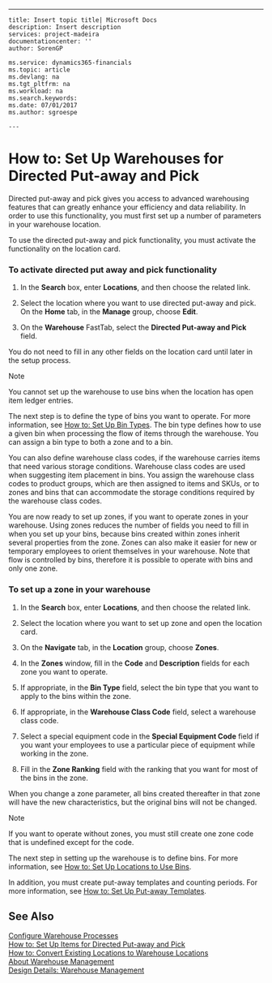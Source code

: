 ---
    title: Insert topic title| Microsoft Docs
    description: Insert description
    services: project-madeira
    documentationcenter: ''
    author: SorenGP

    ms.service: dynamics365-financials
    ms.topic: article
    ms.devlang: na
    ms.tgt_pltfrm: na
    ms.workload: na
    ms.search.keywords:
    ms.date: 07/01/2017
    ms.author: sgroespe

    ---
# How to: Set Up Warehouses for Directed Put-away and Pick
Directed put-away and pick gives you access to advanced warehousing features that can greatly enhance your efficiency and data reliability. In order to use this functionality, you must first set up a number of parameters in your warehouse location.  
  
 To use the directed put-away and pick functionality, you must activate the functionality on the location card.  
  
### To activate directed put away and pick functionality  
  
1.  In the **Search** box, enter **Locations**, and then choose the related link.  
  
2.  Select the location where you want to use directed put-away and pick. On the **Home** tab, in the **Manage** group, choose **Edit**.  
  
3.  On the **Warehouse** FastTab, select the **Directed Put-away and Pick** field.  
  
 You do not need to fill in any other fields on the location card until later in the setup process.  
  
> [!NOTE]  
>  You cannot set up the warehouse to use bins when the location has open item ledger entries.  
  
 The next step is to define the type of bins you want to operate. For more information, see [How to: Set Up Bin Types](../FullExperience/how-to-set-up-bin-types.md). The bin type defines how to use a given bin when processing the flow of items through the warehouse. You can assign a bin type to both a zone and to a bin.  
  
 You can also define warehouse class codes, if the warehouse carries items that need various storage conditions. Warehouse class codes are used when suggesting item placement in bins. You assign the warehouse class codes to product groups, which are then assigned to items and SKUs, or to zones and bins that can accommodate the storage conditions required by the warehouse class codes.  
  
 You are now ready to set up zones, if you want to operate zones in your warehouse. Using zones reduces the number of fields you need to fill in when you set up your bins, because bins created within zones inherit several properties from the zone. Zones can also make it easier for new or temporary employees to orient themselves in your warehouse. Note that flow is controlled by bins, therefore it is possible to operate with bins and only one zone.  
  
### To set up a zone in your warehouse  
  
1.  In the **Search** box, enter **Locations**, and then choose the related link.  
  
2.  Select the location where you want to set up zone and open the location card.  
  
3.  On the **Navigate** tab, in the **Location** group, choose **Zones**.  
  
4.  In the **Zones** window, fill in the **Code** and **Description** fields for each zone you want to operate.  
  
5.  If appropriate, in the **Bin Type** field, select the bin type that you want to apply to the bins within the zone.  
  
6.  If appropriate, in the **Warehouse Class Code** field, select a warehouse class code.  
  
7.  Select a special equipment code in the **Special Equipment Code** field if you want your employees to use a particular piece of equipment while working in the zone.  
  
8.  Fill in the **Zone Ranking** field with the ranking that you want for most of the bins in the zone.  
  
 When you change a zone parameter, all bins created thereafter in that zone will have the new characteristics, but the original bins will not be changed.  
  
> [!NOTE]  
>  If you want to operate without zones, you must still create one zone code that is undefined except for the code.  
  
 The next step in setting up the warehouse is to define bins. For more information, see [How to: Set Up Locations to Use Bins](../FullExperience/how-to-set-up-locations-to-use-bins.md).  
  
 In addition, you must create put-away templates and counting periods. For more information, see [How to: Set Up Put-away Templates](../FullExperience/how-to-set-up-physical-inventory-counting-periods.md).  
  
## See Also  
 [Configure Warehouse Processes](../FullExperience/configure-warehouse-processes.md)   
 [How to: Set Up Items for Directed Put-away and Pick](../FullExperience/how-to-set-up-items-for-directed-put-away-and-pick.md)   
 [How to: Convert Existing Locations to Warehouse Locations](../FullExperience/how-to-convert-existing-locations-to-warehouse-locations.md)   
 [About Warehouse Management](../FullExperience/about-warehouse-management.md)   
 [Design Details: Warehouse Management](../FullExperience/design-details-warehouse-management.md)